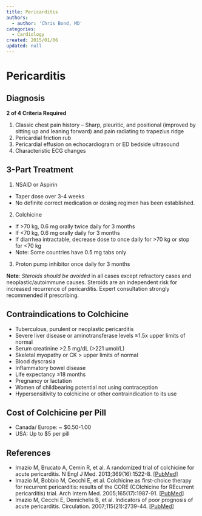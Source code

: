 ```yaml
---
title: Pericarditis
authors:
  - author: 'Chris Bond, MD'
categories:
  - Cardiology
created: 2015/01/06
updated: null
---
```


# Pericarditis

## Diagnosis

**2 of 4 Criteria Required**

1. Classic chest pain history – Sharp, pleuritic, and positional (improved by sitting up and leaning forward) and pain radiating to trapezius ridge
2. Pericardial friction rub
3. Pericardial effusion on echocardiogram or ED bedside ultrasound
4. Characteristic ECG changes

## 3-Part Treatment

1. <span class="drug">NSAID</span> or <span class="drug">Aspirin</span>
- Taper dose over 3-4 weeks
- No definite correct medication or dosing regimen has been established.
 
2. <span class="drug">Colchicine</span>
- If >70 kg, 0.6 mg orally twice daily for 3 months 
- If <70 kg, 0.6 mg orally daily for 3 months
- If diarrhea intractable, decrease dose to once daily for >70 kg or stop for <70 kg
- Note: Some countries have 0.5 mg tabs only
    
3. <span class="drug">Proton pump inhibitor</span> once daily for 3 months

**Note**: _Steroids should be avoided_ in all cases except refractory cases and neoplastic/autoimmune causes. Steroids are an independent risk for increased recurrence of pericarditis. Expert consultation strongly recommended if prescribing.

## Contraindications to Colchicine

- Tuberculous, purulent or neoplastic pericarditis
- Severe liver disease or aminotransferase levels ≥1.5x upper limits of normal
- Serum creatinine >2.5 mg/dL (>221 umol/L)
- Skeletal myopathy or CK > upper limits of normal
- Blood dyscrasia
- Inflammatory bowel disease
- Life expectancy ≤18 months
- Pregnancy or lactation
- Women of childbearing potential not using contraception
- Hypersensitivity to colchicine or other contraindication to its use

## Cost of Colchicine per Pill

- Canada/ Europe: ~ $0.50-1.00
- USA: Up to $5 per pill

## References

- Imazio M, Brucato A, Cemin R, et al. A randomized trial of colchicine for acute pericarditis. N Engl J Med. 2013;369(16):1522-8. [[PubMed](https://www.ncbi.nlm.nih.gov/pubmed/?term=23992557)]
- Imazio M, Bobbio M, Cecchi E, et al. Colchicine as first-choice therapy for recurrent pericarditis: results of the CORE (COlchicine for REcurrent pericarditis) trial. Arch Intern Med. 2005;165(17):1987-91. [[PubMed](https://www.ncbi.nlm.nih.gov/pubmed/?term=16186468)]
- Imazio M, Cecchi E, Demichelis B, et al. Indicators of poor prognosis of acute pericarditis. Circulation. 2007;115(21):2739-44. [[PubMed](https://www.ncbi.nlm.nih.gov/pubmed/?term=17502574)]
